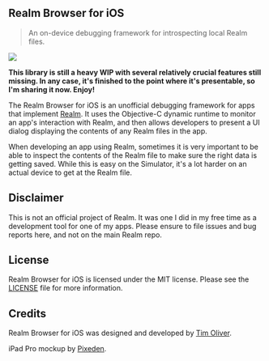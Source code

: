 ## Realm Browser for iOS
> An on-device debugging framework for introspecting local Realm files.

<img src="https://raw.githubusercontent.com/TimOliver/RealmBrowser-iOS/master/screenshot.jpg" />

**This library is still a heavy WIP with several relatively crucial features still missing. In any case, it's finished to the point where it's presentable, so I'm sharing it now. Enjoy!**

The Realm Browser for iOS is an unofficial debugging framework for apps that implement [Realm](http://realm.io). It uses the Objective-C dynamic runtime to monitor an app's interaction with Realm, and then allows developers to present a UI dialog displaying the contents of any Realm files in the app.

When developing an app using Realm, sometimes it is very important to be able to inspect the contents of the Realm file to make sure the right data is getting saved. While this is easy on the Simulator, it's a lot harder on an actual device to get at the Realm file.

## Disclaimer
This is not an official project of Realm. It was one I did in my free time as a development tool for one of my apps. Please ensure to file issues and bug reports here, and not on the main Realm repo.

## License
Realm Browser for iOS is licensed under the MIT license. Please see the [LICENSE](License) file for more information.

## Credits

Realm Browser for iOS was designed and developed by [Tim Oliver](http://timoliver.blog).

iPad Pro mockup by [Pixeden](http://pixeden.com).

